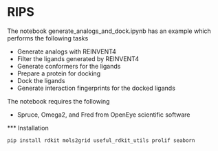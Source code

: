 # RIPS

The notebook generate_analogs_and_dock.ipynb has an example which performs the following tasks
- Generate analogs with REINVENT4
- Filter the ligands generated by REINVENT4
- Generate conformers for the ligands
- Prepare a protein for docking
- Dock the ligands
- Generate interaction fingerprints for the docked ligands

The notebook requires the following
- Spruce, Omega2, and Fred from OpenEye scientific software

*** Installation
```
pip install rdkit mols2grid useful_rdkit_utils prolif seaborn
```



